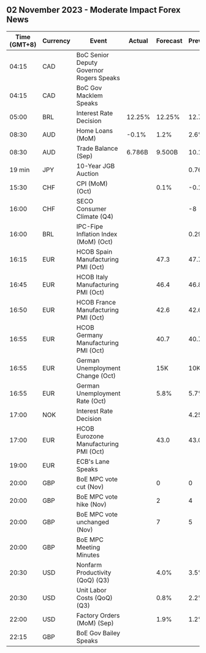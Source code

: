## 02 November 2023 - Moderate Impact Forex News

| Time (GMT+8) | Currency | Event | Actual | Forecast | Previous |
|------|----------|-------|--------|----------|----------|
| 04:15 | CAD | BoC Senior Deputy Governor Rogers Speaks |  |  |  |
| 04:15 | CAD | BoC Gov Macklem Speaks |  |  |  |
| 05:00 | BRL | Interest Rate Decision | 12.25% | 12.25% | 12.75% |
| 08:30 | AUD | Home Loans (MoM) | -0.1% | 1.2% | 2.6% |
| 08:30 | AUD | Trade Balance (Sep) | 6.786B | 9.500B | 10.161B |
| 19 min | JPY | 10-Year JGB Auction |  |  | 0.768% |
| 15:30 | CHF | CPI (MoM) (Oct) |  | 0.1% | -0.1% |
| 16:00 | CHF | SECO Consumer Climate (Q4) |  |  | -8 |
| 16:00 | BRL | IPC-Fipe Inflation Index (MoM) (Oct) |  |  | 0.29% |
| 16:15 | EUR | HCOB Spain Manufacturing PMI (Oct) |  | 47.3 | 47.7 |
| 16:45 | EUR | HCOB Italy Manufacturing PMI (Oct) |  | 46.4 | 46.8 |
| 16:50 | EUR | HCOB France Manufacturing PMI (Oct) |  | 42.6 | 42.6 |
| 16:55 | EUR | HCOB Germany Manufacturing PMI (Oct) |  | 40.7 | 40.7 |
| 16:55 | EUR | German Unemployment Change (Oct) |  | 15K | 10K |
| 16:55 | EUR | German Unemployment Rate (Oct) |  | 5.8% | 5.7% |
| 17:00 | NOK | Interest Rate Decision |  |  | 4.25% |
| 17:00 | EUR | HCOB Eurozone Manufacturing PMI (Oct) |  | 43.0 | 43.0 |
| 19:00 | EUR | ECB's Lane Speaks |  |  |  |
| 20:00 | GBP | BoE MPC vote cut (Nov) |  | 0 | 0 |
| 20:00 | GBP | BoE MPC vote hike (Nov) |  | 2 | 4 |
| 20:00 | GBP | BoE MPC vote unchanged (Nov) |  | 7 | 5 |
| 20:00 | GBP | BoE MPC Meeting Minutes |  |  |  |
| 20:30 | USD | Nonfarm Productivity (QoQ) (Q3) |  | 4.0% | 3.5% |
| 20:30 | USD | Unit Labor Costs (QoQ) (Q3) |  | 0.8% | 2.2% |
| 22:00 | USD | Factory Orders (MoM) (Sep) |  | 1.9% | 1.2% |
| 22:15 | GBP | BoE Gov Bailey Speaks |  |  |  |
